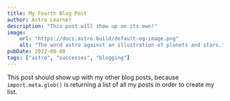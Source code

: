 ```yaml
---
title: My Fourth Blog Post
author: Astro Learner
description: "This post will show up on its own!"
image:
    url: "https://docs.astro.build/default-og-image.png"
    alt: "The word astro against an illustration of planets and stars."
pubDate: 2022-08-08
tags: ["astro", "successes", "blogging"]
---
```

This post should show up with my other blog posts, because `import.meta.glob()` is returning a list of all my posts in order to create my list.